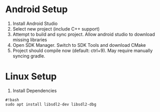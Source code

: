 
# Android Setup
1. Install Android Studio
2. Select new project (include C++ support)
3. Attempt to build and sync project. Allow android studio to download missing libraries
4. Open SDK Manager. Switch to SDK Tools and download CMake
5. Project should compile now (default: ctrl+9). May require manually syncing gradle.

# Linux Setup
1. Install Dependencies
```
#!bash
sudo apt install libsdl2-dev libsdl2-dbg
```
